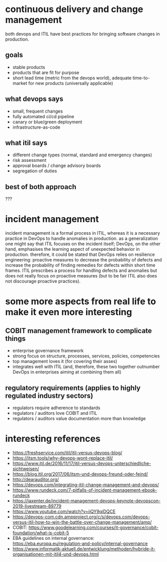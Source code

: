 # continuous delivery and change management

both devops and ITIL have best practices for bringing software changes in production.

## goals

- stable products
- products that are fit for purpose
- short lead time (metric from the devops world), adequate time-to-market for new products (universally applicable)

## what devops says

- small, frequent changes
- fully automated ci/cd pipeline
- canary or blue/green deployment
- infrastructure-as-code

## what itil says

- different change types (normal, standard and emergency changes)
- risk assessment
- approval boards / change advisory boards
- segregation of duties 

## best of both approach

???

# incident management

incident management is a formal process in ITIL, whereas it is a necessary practice in DevOps to handle anomalies in production. as a generalization one might say that ITIL focuses on the incident itself; DevOps, on the other hand, emphasises the learning aspect of unexpected behavior in production. therefore, it could be stated that DevOps relies on resilience engineering: proactive measures to decrease the probability of defects and increase the probability of finding remedies for defects within short time frames. ITIL prescribes a process for handling defects and anomalies but does not really focus on proactive measures (but to be fair ITIL also does not discourage proactive practices).

# some more aspects from real life to make it even more interesting

## COBIT management framework to complicate things
- enterprise governance framework
- strong focus on structure, processes, services, policies, competencies
- top management loves it (for covering their asses)
- integrates well with ITIL (and, therefore, these two together outnumber DevOps in enterprises aiming at combining them all)

## regulatory requirements (applies to highly regulated industry sectors)
- regulators require adherence to standards
- regulators / auditors love COBIT and ITIL
- regulators / auditors value documentation more than knowledge


# interesting references

- https://freshservice.com/itil/itil-versus-devops-blog/
- https://itsm.tools/why-devops-wont-replace-itil/
- https://www.itil.de/2016/11/17/itil-versus-devops-unterschiedliche-sichtweisen/
- https://blog.itil.org/2017/06/itsm-und-devops-freund-oder-feind/
- http://dearauditor.org/
- https://devops.com/integrating-itil-change-management-and-devops/
- https://www.rundeck.com/7-pitfalls-of-incident-management-ebook-rundeck
- https://jaxenter.de/incident-management-devops-keynote-devopscon-2019-livestream-89779
- https://www.youtube.com/watch?v=iiQY9qiDQCE
- https://devops-com.cdn.ampproject.org/c/s/devops.com/devops-versus-itil-how-to-win-the-battle-over-change-management/amp/
- COBIT: https://www.goodelearning.com/courses/it-governance/cobit-foundation/what-is-cobit-5
- EBA guidelines on internal governance: https://eba.europa.eu/regulation-and-policy/internal-governance
- https://www.informatik-aktuell.de/entwicklung/methoden/hybride-it-organisationen-mit-itil4-und-devops.html
